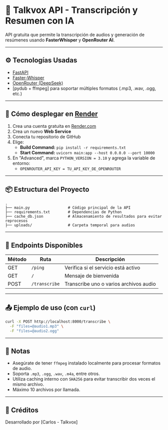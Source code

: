 # 🧠 Talkvox API - Transcripción y Resumen con IA

API gratuita que permite la transcripción de audios y generación de resúmenes usando **FasterWhisper** y **OpenRouter AI**.

---

## ⚙️ Tecnologías Usadas

- [FastAPI](https://fastapi.tiangolo.com/)
- [Faster-Whisper](https://github.com/guillaumekln/faster-whisper)
- [OpenRouter (DeepSeek)](https://openrouter.ai/)
- [pydub + ffmpeg] para soportar múltiples formatos (.mp3, .wav, .ogg, etc.)

---

## 🚀 Cómo desplegar en [Render](https://render.com)

1. Crea una cuenta gratuita en [Render.com](https://render.com)
2. Crea un nuevo **Web Service**
3. Conecta tu repositorio de GitHub
4. Elige:
   - **Build Command:** `pip install -r requirements.txt`
   - **Start Command:** `uvicorn main:app --host 0.0.0.0 --port 10000`
5. En "Advanced", marca `PYTHON_VERSION = 3.10` y agrega la variable de entorno:
   - `OPENROUTER_API_KEY = TU_API_KEY_DE_OPENROUTER`

---

## 📦 Estructura del Proyecto

```
.
├── main.py                 # Código principal de la API
├── requirements.txt        # Dependencias de Python
├── cache_db.json           # Almacenamiento de resultados para evitar reprocesos
├── uploads/                # Carpeta temporal para audios
```

---

## 📡 Endpoints Disponibles

| Método | Ruta         | Descripción                           |
|--------|--------------|----------------------------------------|
| GET    | `/ping`      | Verifica si el servicio está activo    |
| GET    | `/`          | Mensaje de bienvenida                  |
| POST   | `/transcribe`| Transcribe uno o varios archivos audio |

---

## 📤 Ejemplo de uso (con `curl`)

```bash
curl -X POST http://localhost:8000/transcribe \
  -F "files=@audio1.mp3" \
  -F "files=@audio2.ogg"
```

---

## 📌 Notas

- Asegúrate de tener `ffmpeg` instalado localmente para procesar formatos de audio.
- Soporta `.mp3`, `.ogg`, `.wav`, `.m4a`, entre otros.
- Utiliza caching interno con `SHA256` para evitar transcribir dos veces el mismo archivo.
- Máximo 10 archivos por llamada.

---

## 🧠 Créditos

Desarrollado por [Carlos - Talkvox]